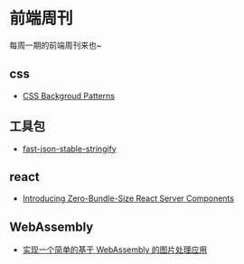 # 前端周刊
每周一期的前端周刊来也~

## css

* [CSS Backgroud Patterns](https://www.magicpattern.design/tools/css-backgrounds)

## 工具包

* [fast-json-stable-stringify](https://github.com/epoberezkin/fast-json-stable-stringify)

## react

* [Introducing Zero-Bundle-Size React Server Components](https://reactjs.org/blog/2020/12/21/data-fetching-with-react-server-components.html)

## WebAssembly

* [实现一个简单的基于 WebAssembly 的图片处理应用](https://musicfe.dev/wasm-rust/)
